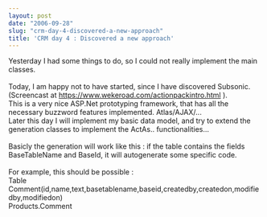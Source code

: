 ```yaml
---
layout: post
date: "2006-09-28"
slug: "crm-day-4-discovered-a-new-approach"
title: 'CRM day 4 : Discovered a new approach'
---
```


Yesterday I had some things to do, so I could not really implement the main classes.<br />
<br />
Today, I am happy not to have started, since I have discovered Subsonic. (Screencast at https://www.wekeroad.com/actionpackintro.html ).<br />
This is a very nice ASP.Net prototyping framework, that has all the necessary buzzword features implemented. Atlas/AJAX/...<br />
Later this day I will implement my basic data model, and try to extend the generation classes to implement the ActAs.. functionalities...<br />
<br />
Basicly the generation will work like this : if the table contains the fields BaseTableName and BaseId, it will autogenerate some specific code.<br />
<br />
For example, this should be possible :<br />
Table Comment(id,name,text,basetablename,baseid,createdby,createdon,modifiedby,modifiedon)<br />
Products.Comment<br />
<br />
<br />
<p>
&nbsp;
</p>
